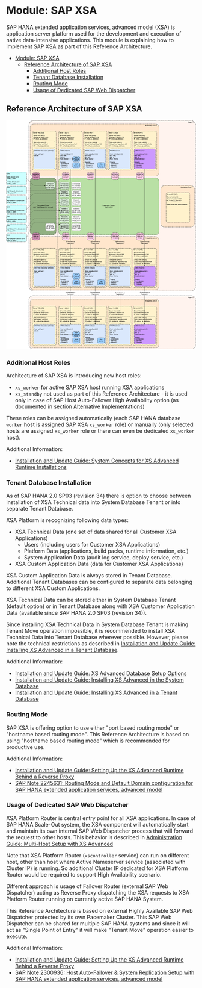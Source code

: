 # Module: SAP XSA

SAP HANA extended application services, advanced model (XSA) is application server platform used for the development and execution of native data-intensive applications. This module is explaining how to implement SAP XSA as part of this Reference Architecture.

<!-- TOC -->

- [Module: SAP XSA](#module-sap-xsa)
  - [Reference Architecture of SAP XSA](#reference-architecture-of-sap-xsa)
    - [Additional Host Roles](#additional-host-roles)
    - [Tenant Database Installation](#tenant-database-installation)
    - [Routing Mode](#routing-mode)
    - [Usage of Dedicated SAP Web Dispatcher](#usage-of-dedicated-sap-web-dispatcher)

<!-- /TOC -->

## Reference Architecture of SAP XSA

![Reference Architecture of SAP XSA](../../images/arch-xsa.png)

### Additional Host Roles

Architecture of SAP XSA is introducing new host roles:

- `xs_worker` for active SAP XSA host running XSA applications
- `xs_standby` not used as part of this Reference Architecture - it is used only in case of SAP Host Auto-Failover High Availability option (as documented in section [Alternative Implementations](alternative_implementations.md#alternative-implementations))

These roles can be assigned automatically (each SAP HANA database `worker` host is assigned SAP XSA `xs_worker` role) or manually (only selected hosts are assigned `xs_worker` role or there can even be dedicated `xs_worker` host).

Additional Information:

- [Installation and Update Guide: System Concepts for XS Advanced Runtime Installations](https://help.sap.com/viewer/2c1988d620e04368aa4103bf26f17727/2.0.04/en-US/73596bf87326455e8f2c10b83580d91b.html)

### Tenant Database Installation

As of SAP HANA 2.0 SP03 (revision 34) there is option to choose between installation of XSA Technical data into System Database Tenant or into separate Tenant Database.

XSA Platform is recognizing following data types:

- XSA Technical Data (one set of data shared for all Customer XSA Applications)
  - Users (including users for Customer XSA Applications)
  - Platform Data (applications, build packs, runtime information, etc.)
  - System Application Data (audit log service, deploy service, etc.)
- XSA Custom Application Data (data for Customer XSA Applications)

XSA Custom Application Data is always stored in Tenant Database. Additional Tenant Databases can be configured to separate data belonging to different XSA Custom Applications.

XSA Technical Data can be stored either in System Database Tenant (default option) or in Tenant Database along with XSA Customer Application Data (available since SAP HANA 2.0 SP03 (revision 34)).

Since installing XSA Technical Data in System Database Tenant is making Tenant Move operation impossible, it is recommended to install XSA Technical Data into Tenant Database wherever possible. However, please note the technical restrictions as described in [Installation and Update Guide: Installing XS Advanced in a Tenant Database](https://help.sap.com/viewer/2c1988d620e04368aa4103bf26f17727/2.0.04/en-US/be61eaff568a4fcfbefe5644678cd0d4.html).

Additional Information:

- [Installation and Update Guide: XS Advanced Database Setup Options](https://help.sap.com/viewer/2c1988d620e04368aa4103bf26f17727/2.0.04/en-US/9e27727aac8842ef9fb8431525e97a55.html)
- [Installation and Update Guide: Installing XS Advanced in the System Database](https://help.sap.com/viewer/2c1988d620e04368aa4103bf26f17727/2.0.04/en-US/7ff111fa3873400696549ee721ff58f5.html)
- [Installation and Update Guide: Installing XS Advanced in a Tenant Database](https://help.sap.com/viewer/2c1988d620e04368aa4103bf26f17727/2.0.04/en-US/be61eaff568a4fcfbefe5644678cd0d4.html)

### Routing Mode

SAP XSA is offering option to use either "port based routing mode" or "hostname based routing mode". This Reference Architecture is based on using "hostname based routing mode" which is recommended for productive use.

Additional Information:

- [Installation and Update Guide: Setting Up the XS Advanced Runtime Behind a Reverse Proxy](https://help.sap.com/viewer/2c1988d620e04368aa4103bf26f17727/2.0.04/en-US/ccfa0802014c4cba9fd2777b53385421.html)
- [SAP Note 2245631: Routing Mode and Default Domain configuration for SAP HANA extended application services, advanced model](https://launchpad.support.sap.com/#/notes/2245631)

### Usage of Dedicated SAP Web Dispatcher

XSA Platform Router is central entry point for all XSA applications. In case of SAP HANA Scale-Out system, the XSA component will automatically start and maintain its own internal SAP Web Dispatcher process that will forward the request to other hosts. This behavior is described in [Administration Guide: Multi-Host Setup with XS Advanced](https://help.sap.com/viewer/6b94445c94ae495c83a19646e7c3fd56/2.0.04/en-US/c3324f154c314febb8e3179137c037b0.html)

Note that XSA Platform Router (`xscontroller` service) can run on different host, other than host where Active Nameserver service (associated with Cluster IP) is running. So additional Cluster IP dedicated for XSA Platform Router would be required to support High Availability scenario.

Different approach is usage of Failover Router (external SAP Web Dispatcher) acting as Reverse Proxy dispatching the XSA requests to XSA Platform Router running on currently active SAP HANA System.

This Reference Architecture is based on external Highly Available SAP Web Dispatcher protected by its own Pacemaker Cluster. This SAP Web Dispatcher can be shared for multiple SAP HANA systems and since it will act as "Single Point of Entry" it will make "Tenant Move" operation easier to execute.

Additional Information:

- [Installation and Update Guide: Setting Up the XS Advanced Runtime Behind a Reverse Proxy](https://help.sap.com/viewer/2c1988d620e04368aa4103bf26f17727/2.0.04/en-US/ccfa0802014c4cba9fd2777b53385421.html)
- [SAP Note 2300936: Host Auto-Failover & System Replication Setup with SAP HANA extended application services, advanced model](https://launchpad.support.sap.com/#/notes/2300936)
